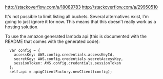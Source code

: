 http://stackoverflow.com/a/18089783
http://stackoverflow.com/a/29950510

It's not possible to limit listing all buckets.  Several alternatives
exist, I'm going to just ignore it for now.  This means that this
doesn't really work as a hosting solution.

To use the amazon generated lambda api (this is documented with the
README that comes with the generated code):

      var config = {
        accessKey: AWS.config.credentials.accessKeyId,
        secretKey: AWS.config.credentials.secretAccessKey,
        sessionToken: AWS.config.credentials.sessionToken
      };
      self.api = apigClientFactory.newClient(config);
